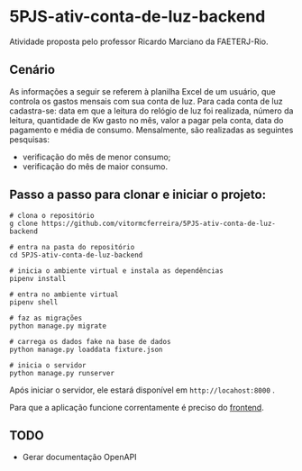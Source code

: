 # 5PJS-ativ-conta-de-luz-backend

Atividade proposta pelo professor Ricardo Marciano da FAETERJ-Rio.

## Cenário
As informações a seguir se referem à planilha Excel de um usuário, que controla os gastos mensais com sua conta de luz. Para cada conta de luz cadastra-se: data em que a leitura do relógio de luz foi realizada, número da leitura, quantidade de Kw gasto no mês, valor a pagar pela conta, data do pagamento e média de consumo. Mensalmente, são realizadas as seguintes pesquisas:
  - verificação do mês de menor consumo;
  - verificação do mês de maior consumo.

## Passo a passo para clonar e iniciar o projeto:

    # clona o repositório
    g clone https://github.com/vitormcferreira/5PJS-ativ-conta-de-luz-backend
    
    # entra na pasta do repositório
    cd 5PJS-ativ-conta-de-luz-backend
    
    # inicia o ambiente virtual e instala as dependências
    pipenv install

    # entra no ambiente virtual
    pipenv shell

    # faz as migrações
    python manage.py migrate

    # carrega os dados fake na base de dados
    python manage.py loaddata fixture.json

    # inicia o servidor
    python manage.py runserver

Após iniciar o servidor, ele estará disponível em `http://locahost:8000` .

Para que a aplicação funcione correntamente é preciso do [frontend](https://github.com/vitormcferreira/5PJS-ativ-conta-de-luz-frontend).

## TODO
  - Gerar documentação OpenAPI
